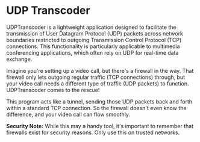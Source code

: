 # UDP Transcoder

UDPTranscoder is a lightweight application designed to facilitate the transmission 
of User Datagram Protocol (UDP) packets across network boundaries restricted to 
outgoing Transmission Control Protocol (TCP) connections. This functionality is 
particularly applicable to multimedia conferencing applications, which often rely
on UDP for real-time data exchange.

Imagine you're setting up a video call, but there's a  firewall in the way. 
That firewall only lets outgoing regular traffic (TCP connections) through, 
but your video call needs a different type of traffic (UDP packets) to function. 
UDPTranscoder comes to the rescue!

This program acts like a tunnel, sending those UDP packets back and forth within 
a standard TCP connection. So the firewall doesn't even know the difference, and 
your video call can flow smoothly.

**Security Note:** While this may a handy tool, it's important to remember that firewalls 
exist for security reasons. Only use this on trusted networks.
